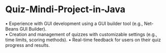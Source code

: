 # Quiz-Mindi-Project-in-Java


• Experience with GUI development using a GUI builder tool (e.g., Net-Beans GUI Builder). <br>
• Creation and management of quizzes with customizable settings (e.g., time limits, scoring methods).
• Real-time feedback for users on their quiz progress and results.
